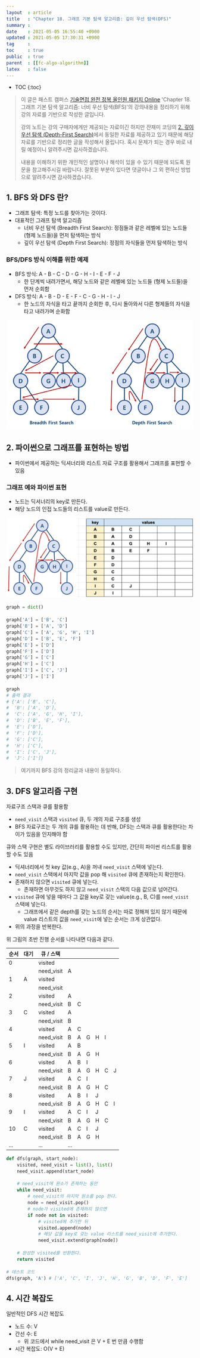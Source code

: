 ```yaml
---
layout  : article
title   : "Chapter 18. 그래프 기본 탐색 알고리즘: 깊이 우선 탐색(DFS)"
summary : 
date    : 2021-05-05 16:55:40 +0900
updated : 2021-05-05 17:30:31 +0900
tag     : 
toc     : true
public  : true
parent  : [[fc-algo-algorithm]]
latex   : false
---
```

* TOC
{:toc}

> 이 글은 패스트 캠퍼스 [기술면접 완전 정복 올인원 패키지 Online](https://fastcampus.co.kr/dev_online_algo) 'Chapter 18. 그래프 기본 탐색 알고리즘: 너비 우선 탐색(BFS)'의 강의내용을 정리하기 위해 강의 자료를 기반으로 작성한 글입니다.
>
> 강의 노트는 강의 구매자에게만 제공되는 자료이긴 하지만 잔재미 코딩의 [2. 깊이 우선 탐색 (Depth-First Search)](https://www.fun-coding.org/Chapter18-dfs-live.html)에서 동일한 자료를 제공하고 있기 때문에 해당 자료를 기반으로 정리한 글을 작성해서 올립니다. 혹시 문제가 되는 경우 바로 내릴 예정이니 알려주시면 감사하겠습니다.
>
> 내용을 이해하기 위한 개인적인 설명이나 해석이 있을 수 있기 때문에 되도록 원문을 참고해주시길 바랍니다.
> 잘못된 부분이 있다면 댓글이나 그 외 편하신 방법으로 알려주시면 감사하겠습니다.

## 1. BFS 와 DFS 란?

* 그래프 탐색: 특정 노드를 찾아가는 것이다.
* 대표적인 그래프 탐색 알고리즘
    * 너비 우선 탐색 (Breadth First Search): 정점들과 같은 레벨에 있는 노드들 (형제 노드들)을 먼저 탐색하는 방식
    * 깊이 우선 탐색 (Depth First Search): 정점의 자식들을 먼저 탐색하는 방식

### BFS/DFS 방식 이해를 위한 예제

* BFS 방식: A - B - C - D - G - H - I - E - F - J
    * 한 단계씩 내려가면서, 해당 노드와 같은 레벨에 있는 노드들 (형제 노드들)을 먼저 순회함
* DFS 방식: A - B - D - E - F - C - G - H - I - J
    * 한 노드의 자식을 타고 끝까지 순회한 후, 다시 돌아와서 다른 형제들의 자식을 타고 내려가며 순화함

![BFS vs DFS](/post-img/fc-algo-algorithm-18-dfs/1_BFSDFS.png)

## 2. 파이썬으로 그래프를 표현하는 방법

* 파이썬에서 제공하는 딕셔너리와 리스트 자료 구조를 활용해서 그래프를 표현할 수 있음

### 그래프 예와 파이썬 표현

* 노드는 딕셔너리의 key로 만든다.
* 해당 노드의 인접 노드들의 리스트를 value로 만든다.

![dfs graph](/post-img/fc-algo-algorithm-18-dfs/2_dfsgraph.png)

```python
graph = dict()

graph['A'] = ['B', 'C']
graph['B'] = ['A', 'D']
graph['C'] = ['A', 'G', 'H', 'I']
graph['D'] = ['B', 'E', 'F']
graph['E'] = ['D']
graph['F'] = ['D']
graph['G'] = ['C']
graph['H'] = ['C']
graph['I'] = ['C', 'J']
graph['J'] = ['I']

graph
# 출력 결과
# {'A': ['B', 'C'],
#  'B': ['A', 'D'],
#  'C': ['A', 'G', 'H', 'I'],
#  'D': ['B', 'E', 'F'],
#  'E': ['D'],
#  'F': ['D'],
#  'G': ['C'],
#  'H': ['C'],
#  'I': ['C', 'J'],
#  'J': ['I']}
```

> 여기까지 BFS 강의 정리글과 내용이 동일하다.

## 3. DFS 알고리즘 구현

자료구조 스택과 큐를 활용함

* `need_visit` 스택과 `visited` 큐, 두 개의 자료 구조를 생성
* BFS 자료구조는 두 개의 큐를 활용하는 데 반해, DFS는 스택과 큐를 활용한다는 차이가 있음을 인지해야 함

큐와 스택 구현은 별도 라이브러리를 활용할 수도 있지만, 간단히 파이썬 리스트를 활용할 수도 있음

* 딕셔너리에서 첫 key 값(e.g., A)을 꺼내 `need_visit` 스택에 넣는다.
* `need_visit` 스택에서 마지막 값을 pop 해 `visited` 큐에 존재하는지 확인한다.
* 존재하지 않으면 `visited` 큐에 넣는다.
    * 존재하면 아무것도 하지 않고 `need_visit` 스택의 다음 값으로 넘어간다.
* `visited` 큐에 넣을 때마다 그 값을 key로 갖는 value(e.g., B, C)를 `need_visit` 스택에 넣는다.
    * 그래프에서 같은 depth를 갖는 노드의 순서는 따로 정해져 있지 않기 때문에 value 리스트의 값을 `need_visit`에 넣는 순서는 크게 상관없다.
* 위의 과정을 반복한다.

위 그림의 초반 진행 순서를 나타내면 다음과 같다.

| 순서 | 대기 | 큐 / 스택  |     |     |     |     |     |     |
| ---  | ---  | ---------- | --- | --- | --- | --- | --- | --- |
| 0    |      | visited    |     |     |     |     |     |     |
|      |      | need_visit | A   |     |     |     |     |     |
| 1    | A    | visited    |     |     |     |     |     |     |
|      |      | need_visit |     |     |     |     |     |     |
| 2    |      | visited    | A   |     |     |     |     |     |
|      |      | need_visit | B   | C   |     |     |     |     |
| 3    | C    | visited    | A   |     |     |     |     |     |
|      |      | need_visit | B   |     |     |     |     |     |
| 4    |      | visited    | A   | C   |     |     |     |     |
|      |      | need_visit | B   | A   | G   | H   | I   |     |
| 5    | I    | visited    | A   | B   |     |     |     |     |
|      |      | need_visit | B   | A   | G   | H   |     |     |
| 6    |      | visited    | A   | B   | I   |     |     |     |
|      |      | need_visit | B   | A   | G   | H   | C   | J   |
| 7    | J    | visited    | A   | C   | I   |     |     |     |
|      |      | need_visit | B   | A   | G   | H   | C   |     |
| 8    |      | visited    | A   | B   | I   | J   |     |     |
|      |      | need_visit | B   | A   | G   | H   | C   | I   |
| 9    | I    | visited    | A   | C   | I   | J   |     |     |
|      |      | need_visit | B   | A   | G   | H   | C   |     |
| 10   | C    | visited    | A   | C   | I   | J   |     |     |
|      |      | need_visit | B   | A   | G   | H   |     |     |
| ...  |      | ...        | ... |     |     |     |     |     |

```python
def dfs(graph, start_node):
    visited, need_visit = list(), list()
    need_visit.append(start_node)

    # need_visit에 원소가 존재하는 동안
    while need_visit:
        # need_visit의 마지막 원소를 pop 한다.
        node = need_visit.pop()
        # node가 visited에 존재하지 않으면 
        if node not in visited:
            # visited에 추가한 뒤
            visited.append(node)
            # 해당 값을 key로 갖는 value 리스트를 need_visit에 추가한다.
            need_visit.extend(graph[node])
    
    # 완성한 visited를 반환한다.
    return visited

# 테스트 코드
dfs(graph, 'A') # ['A', 'C', 'I', 'J', 'H', 'G', 'B', 'D', 'F', 'E']
```

## 4. 시간 복잡도

일반적인 DFS 시간 복잡도

* 노드 수: V
* 간선 수: E
    * 위 코드에서 while need_visit 은 V + E 번 만큼 수행함
* 시간 복잡도: O(V + E)
